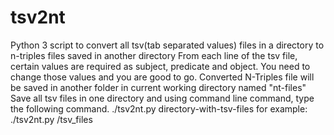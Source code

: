 # tsv2nt
Python 3 script to convert all tsv(tab separated values) files in a directory to n-triples files saved in another directory
From each line of the tsv file, certain values are required as subject, predicate and object. You need to change those values and you are good to go.
Converted N-Triples file will be saved in another folder in current working directory named "nt-files"
Save all tsv files in one directory and using command line command, type the following command.
./tsv2nt.py directory-with-tsv-files
for example:  ./tsv2nt.py /tsv_files
